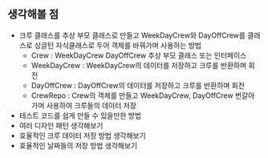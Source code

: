 ## 생각해볼 점
- 크루 클래스를 추상 부모 클래스로 만들고 WeekDayCrew와 DayOffCrew를 클래스로 싱글턴 자식클래스로 두어 객체를 바꿔가며 사용하는 방법
    - Crew : WeekDayCrew DayOffCrew 추상 부모 클래스 또는 인터페이스
    - WeekDayCrew : WeekDayCrew의 데이터를 저장하고 크루를 반환하며 회전
    - DayOffCrew : DayOffCrew의 데이터를 저장하고 크루를 반환하며 회전
    - CrewRepo : Crew의 객체를 만들고 WeekDayCrew, DayOffCrew 번갈아가며 사용하여 크루들의 데이터 저장
- 테스트 코드를 쉽게 만들 수 있을만한 방법
- 여러 디자인 패턴 생각해보기
- 효율적인 크루 데이터 저장 방법 생각해보기
- 효율적인 날짜들의 저장 방법 생각해보기
